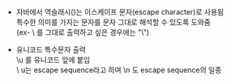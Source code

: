 - 자바에서 역슬래시(\)는 이스케이프 문자(escape character)로 사용됨  
특수한 의미를 가지는 문자를 문자 그대로 해석할 수 있도록 도와줌  
(ex- \ 를 그대로 출력하고 싶은 경우에는 "\\")  
  
- 유니코드 특수문자 출력  
\u 를 유니코드 앞에 붙임  
\ u는 escape sequence라고 하며 \n 도 escape sequence의 일종   
